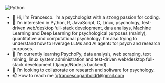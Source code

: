 <img alt="Python" src="https://img.shields.io/badge/Python-0d1117?logo=python&logoColor=red&style=for-the-badge" />

- 👋 Hi, I’m Francesco. I’m a psychologist with a strong passion for coding.
- 👀 I’m interested in Python, R, JavaScript, C, Linux, psychology, test-driven web/desktop full-stack development, data analisys, Machine Learning and Deep Learning for psychological purposes (mainly), quantitative and computational psychology. I'm also trying to understand how to leverage LLMs and AI agents for psych and research purposes.
- 🌱 I’m currently learning PsychoPy, data analysis, web scraping, text mining, linux system administration and test-driven web/desktop full-stack development (Django/Node.js backend).
- 💞️ I’m looking to collaborate on research and software for psychology.
- 📫 How to reach me fgfrancescogariboldi1@gmail.com

<!---
Franaz96/Franaz96 is a ✨ special ✨ repository because its `README.md` (this file) appears on your GitHub profile.
You can click the Preview link to take a look at your changes.
--->
